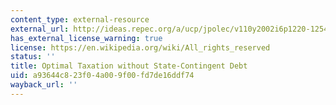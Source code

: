 ```yaml
---
content_type: external-resource
external_url: http://ideas.repec.org/a/ucp/jpolec/v110y2002i6p1220-1254.html
has_external_license_warning: true
license: https://en.wikipedia.org/wiki/All_rights_reserved
status: ''
title: Optimal Taxation without State-Contingent Debt
uid: a93644c8-23f0-4a00-9f00-fd7de16ddf74
wayback_url: ''
---
```


